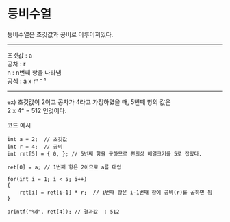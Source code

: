 # 등비수열
등비수열은 초깃값과 공비로 이루어져있다.
- - -
초깃값 : a  
공차 : r      
n : n번째 항을 나타냄  
공식 : a x rⁿ ⁻ ¹
- - -

ex) 초깃값이 2이고 공차가 4라고 가정하였을 때, 5번째 항의 값은   
2 x 4⁴ = 512 인것이다.

코드 예시

```
int a = 2;	// 초깃값
int r = 4;	// 공비
int ret[5] = { 0, }; // 5번째 항을 구하므로 편의상 배열크기를 5로 잡았다.

ret[0] = a; // 1번째 항은 2이므로 a를 대입

for(int i = 1; i < 5; i++)
{
	ret[i] = ret[i-1] * r;	// i번째 항은 i-1번째 항에 공비(r)를 곱하면 됨
}

printf("%d", ret[4]); // 결과값  : 512

```